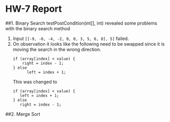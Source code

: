 # HW-7 Report

##1. Binary Search 
   testPostCondition(int[], int) revealed some problems with the binary search method 
   1. Input `[[-9, -6, -4, -2, 0, 0, 3, 5, 6, 8], 5]` failed.
   2. On observation it looks like the following need to be swapped since it is moving the search in the wrong direction.
        ```
        if (array[index] < value) {
            right = index - 1;
        } else
              left = index + 1;
        ```  
        This was changed to 
         ```
         if (array[index] < value) {
            left = index + 1;
         } else
            right = index - 1;
         ```

##2. Merge Sort   

